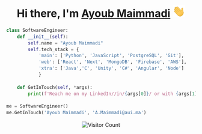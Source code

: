 <h1 align="center">Hi there, I'm <a target="_blank" href="https://ayoubmaimmadi.vercel.app/" target = "_blank">Ayoub Maimmadi</a> <img
src="https://raw.githubusercontent.com/AyoubMaimmadi/AyoubMaimmadi/master/images/Hi.gif" height="32" /></h1>
    
```python
class SoftwareEngineer:
    def __init__(self):
        self.name = "Ayoub Maimmadi"
        self.tech_stack = {
            'main': ['Python', 'JavaScript', 'PostgreSQL', 'Git'],
            'web': ['React', 'Next', 'MongoDB', 'Firebase', 'AWS'],
            'xtra': ['Java','C', 'Unity', 'C#', 'Angular', 'Node']
            }

    def GetInTouch(self, *args):
        print(f'Reach me on my LinkedIn//in/{args[0]}/ or with {args[1]}.')

me = SoftwareEngineer()
me.GetInTouch('Ayoub Maimmadi', 'A.Maimmadi@aui.ma')

```
<!-- <img  src="https://github-readme-stats.vercel.app/api?username=AyoubMaimmadi&show_icons=true&hide_border=true&theme=dark" width="45%" align="right" >
<img  src="https://github-readme-streak-stats.herokuapp.com/?user=AyoubMaimmadi&theme=dark" width="45%" > -->

<p align="center">
  <img src="https://profile-counter.glitch.me/AyoubMaimmadi/count.svg" alt="Visitor Count" align="center" />
</p>

